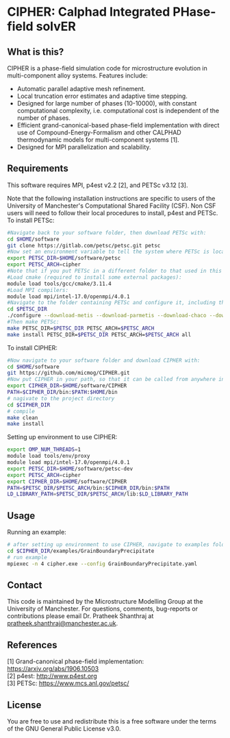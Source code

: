 # CIPHER: Calphad Integrated PHase-field solvER

## What is this?

CIPHER is a phase-field simulation code for microstructure evolution in multi-component alloy systems. Features include:

- Automatic parallel adaptive mesh refinement.
- Local truncation error estimates and adaptive time stepping.
- Designed for large number of phases (10-10000), with constant computational complexity, i.e. computational cost is independent of the number of phases.
- Efficient grand-canonical-based phase-field implementation with direct use of Compound-Energy-Formalism and other CALPHAD thermodynamic models for multi-component systems [1].
- Designed for MPI parallelization and scalability.

## Requirements

This software requires MPI, p4est v2.2 [2], and PETSc v3.12 [3]. 

Note that the following installation instructions are specific to users of the University of Manchester's Computational Shared Facility (CSF).  Non CSF users will need to follow their local procedures to install, p4est and PETSc.  
To install PETSc:
```bash
#Navigate back to your software folder, then download PETSc with:
cd $HOME/software
git clone https://gitlab.com/petsc/petsc.git petsc
#Now set an environment variable to tell the system where PETSc is located:
export PETSC_DIR=$HOME/software/petsc
export PETSC_ARCH=cipher
#Note that if you put PETSc in a different folder to that used in this example, you will need to alter this variable.
#Load cmake (required to install some external packages):
module load tools/gcc/cmake/3.11.4
#Load MPI compilers:
module load mpi/intel-17.0/openmpi/4.0.1
#Navigate to the folder containing PETSc and configure it, including the necessary flags:
cd $PETSC_DIR
./configure --download-metis --download-parmetis --download-chaco --download-triangle --download-ctetgen --download-pragmatic --download-eigen --download-hypre --download-ml --download-hdf5 --download-zlib --download-yaml --download-p4est --with-pthread --with-mkl_pardiso-dir=$MKLROOT --with-mkl_sparse-dir=$MKLROOT --with-mkl_sparse_optimize-dir=$MKLROOT --with-blaslapack-dir=$MKLROOT --with-cxx-dialect=C++11 --with-debugging=0 COPTFLAGS="-O2 -msse4.2 -axSSE4.2,AVX,CORE-AVX2" CXXOPTFLAGS="-O2 -msse4.2 -axSSE4.2,AVX,CORE-AVX2" FOPTFLAGS="-O2 -msse4.2 -axSSE4.2,AVX,CORE-AVX2" PETSC_ARCH=$PETSC_ARCH PETSC_DIR=$PETSC_DIR
#Then make PETSc:
make PETSC_DIR=$PETSC_DIR PETSC_ARCH=$PETSC_ARCH
make install PETSC_DIR=$PETSC_DIR PETSC_ARCH=$PETSC_ARCH all
```

To install CIPHER:
```bash
#Now navigate to your software folder and download CIPHER with:
cd $HOME/software
git https://github.com/micmog/CIPHER.git
#Now put CIPHER in your path, so that it can be called from anywhere in your system.
export CIPHER_DIR=$HOME/software/CIPHER
PATH=$CIPHER_DIR/bin:$PATH:$HOME/bin
# nagivate to the project directory
cd $CIPHER_DIR
# compile 
make clean
make install
```

Setting up environment to use CIPHER:
```bash
export OMP_NUM_THREADS=1
module load tools/env/proxy
module load mpi/intel-17.0/openmpi/4.0.1
export PETSC_DIR=$HOME/software/petsc-dev
export PETSC_ARCH=cipher
export CIPHER_DIR=$HOME/software/CIPHER
PATH=$PETSC_DIR/$PETSC_ARCH/bin:$CIPHER_DIR/bin:$PATH
LD_LIBRARY_PATH=$PETSC_DIR/$PETSC_ARCH/lib:$LD_LIBRARY_PATH
```

## Usage

Running an example:
```bash
# after setting up environment to use CIPHER, navigate to examples folder
cd $CIPHER_DIR/examples/GrainBoundaryPrecipitate
# run example
mpiexec -n 4 cipher.exe --config GrainBoundaryPrecipitate.yaml
```

## Contact

This code is maintained by the Microstructure Modelling Group at the University of Manchester. 
For questions, comments, bug-reports or contributions please email Dr. Pratheek Shanthraj at pratheek.shanthraj@manchester.ac.uk.

## References

[1] Grand-canonical phase-field implementation: https://arxiv.org/abs/1906.10503  
[2] p4est: http://www.p4est.org    
[3] PETSc: https://www.mcs.anl.gov/petsc/  

## License

You are free to use and redistribute this is a free software under the terms of the GNU General Public License v3.0.
 
